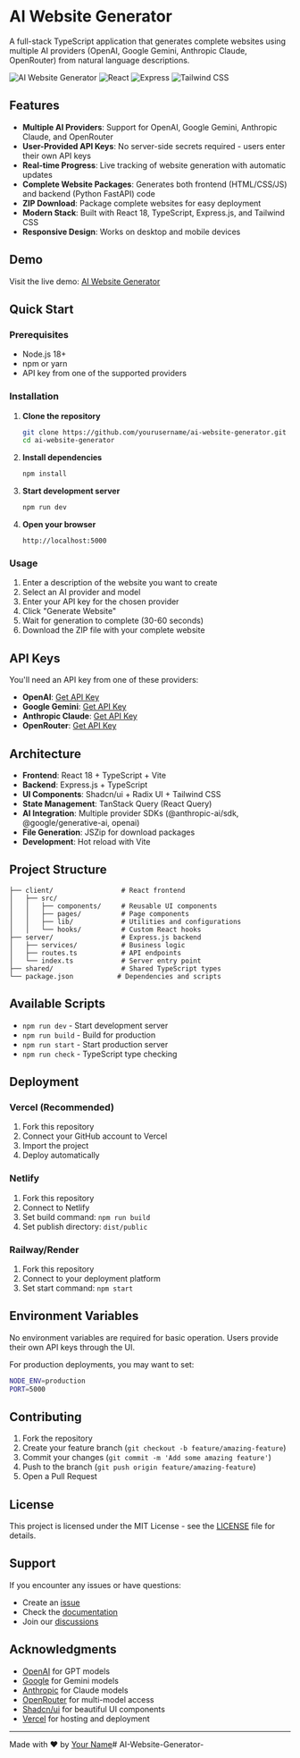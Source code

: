 # AI Website Generator

A full-stack TypeScript application that generates complete websites using multiple AI providers (OpenAI, Google Gemini, Anthropic Claude, OpenRouter) from natural language descriptions.

![AI Website Generator](https://img.shields.io/badge/TypeScript-007ACC?style=for-the-badge&logo=typescript&logoColor=white)
![React](https://img.shields.io/badge/React-20232A?style=for-the-badge&logo=react&logoColor=61DAFB)
![Express](https://img.shields.io/badge/Express.js-404D59?style=for-the-badge)
![Tailwind CSS](https://img.shields.io/badge/Tailwind_CSS-38B2AC?style=for-the-badge&logo=tailwind-css&logoColor=white)

## Features

- **Multiple AI Providers**: Support for OpenAI, Google Gemini, Anthropic Claude, and OpenRouter
- **User-Provided API Keys**: No server-side secrets required - users enter their own API keys
- **Real-time Progress**: Live tracking of website generation with automatic updates
- **Complete Website Packages**: Generates both frontend (HTML/CSS/JS) and backend (Python FastAPI) code
- **ZIP Download**: Package complete websites for easy deployment
- **Modern Stack**: Built with React 18, TypeScript, Express.js, and Tailwind CSS
- **Responsive Design**: Works on desktop and mobile devices

## Demo

Visit the live demo: [AI Website Generator](https://your-deployment-url.com)

## Quick Start

### Prerequisites

- Node.js 18+ 
- npm or yarn
- API key from one of the supported providers

### Installation

1. **Clone the repository**
   ```bash
   git clone https://github.com/yourusername/ai-website-generator.git
   cd ai-website-generator
   ```

2. **Install dependencies**
   ```bash
   npm install
   ```

3. **Start development server**
   ```bash
   npm run dev
   ```

4. **Open your browser**
   ```
   http://localhost:5000
   ```

### Usage

1. Enter a description of the website you want to create
2. Select an AI provider and model
3. Enter your API key for the chosen provider
4. Click "Generate Website"
5. Wait for generation to complete (30-60 seconds)
6. Download the ZIP file with your complete website

## API Keys

You'll need an API key from one of these providers:

- **OpenAI**: [Get API Key](https://platform.openai.com/api-keys)
- **Google Gemini**: [Get API Key](https://ai.google.dev/)
- **Anthropic Claude**: [Get API Key](https://console.anthropic.com/)
- **OpenRouter**: [Get API Key](https://openrouter.ai/)

## Architecture

- **Frontend**: React 18 + TypeScript + Vite
- **Backend**: Express.js + TypeScript
- **UI Components**: Shadcn/ui + Radix UI + Tailwind CSS
- **State Management**: TanStack Query (React Query)
- **AI Integration**: Multiple provider SDKs (@anthropic-ai/sdk, @google/generative-ai, openai)
- **File Generation**: JSZip for download packages
- **Development**: Hot reload with Vite

## Project Structure

```
├── client/                 # React frontend
│   ├── src/
│   │   ├── components/     # Reusable UI components
│   │   ├── pages/          # Page components
│   │   ├── lib/            # Utilities and configurations
│   │   └── hooks/          # Custom React hooks
├── server/                 # Express.js backend
│   ├── services/           # Business logic
│   ├── routes.ts           # API endpoints
│   └── index.ts            # Server entry point
├── shared/                 # Shared TypeScript types
└── package.json           # Dependencies and scripts
```

## Available Scripts

- `npm run dev` - Start development server
- `npm run build` - Build for production
- `npm run start` - Start production server
- `npm run check` - TypeScript type checking

## Deployment

### Vercel (Recommended)

1. Fork this repository
2. Connect your GitHub account to Vercel
3. Import the project
4. Deploy automatically

### Netlify

1. Fork this repository
2. Connect to Netlify
3. Set build command: `npm run build`
4. Set publish directory: `dist/public`

### Railway/Render

1. Fork this repository
2. Connect to your deployment platform
3. Set start command: `npm start`

## Environment Variables

No environment variables are required for basic operation. Users provide their own API keys through the UI.

For production deployments, you may want to set:

```bash
NODE_ENV=production
PORT=5000
```

## Contributing

1. Fork the repository
2. Create your feature branch (`git checkout -b feature/amazing-feature`)
3. Commit your changes (`git commit -m 'Add some amazing feature'`)
4. Push to the branch (`git push origin feature/amazing-feature`)
5. Open a Pull Request

## License

This project is licensed under the MIT License - see the [LICENSE](LICENSE) file for details.

## Support

If you encounter any issues or have questions:

- Create an [issue](https://github.com/yourusername/ai-website-generator/issues)
- Check the [documentation](https://github.com/yourusername/ai-website-generator/wiki)
- Join our [discussions](https://github.com/yourusername/ai-website-generator/discussions)

## Acknowledgments

- [OpenAI](https://openai.com/) for GPT models
- [Google](https://ai.google.dev/) for Gemini models
- [Anthropic](https://anthropic.com/) for Claude models
- [OpenRouter](https://openrouter.ai/) for multi-model access
- [Shadcn/ui](https://ui.shadcn.com/) for beautiful UI components
- [Vercel](https://vercel.com/) for hosting and deployment

---

Made with ❤️ by [Your Name](https://github.com/yourusername)# AI-Website-Generator-
